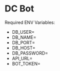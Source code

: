 # DC Bot

Required ENV Variables:

- DB_USER=
- DB_NAME=
- DB_PORT=
- DB_HOST=
- DB_PASSWORD=
- API_URL=
- BOT_TOKEN=

